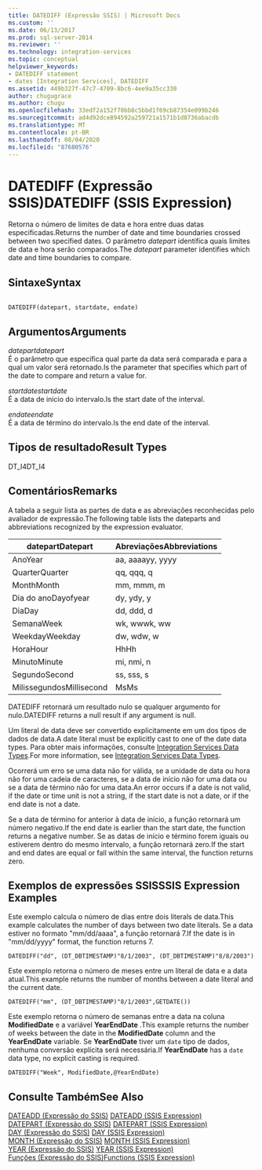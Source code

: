 ```yaml
---
title: DATEDIFF (Expressão SSIS) | Microsoft Docs
ms.custom: ''
ms.date: 06/13/2017
ms.prod: sql-server-2014
ms.reviewer: ''
ms.technology: integration-services
ms.topic: conceptual
helpviewer_keywords:
- DATEDIFF statement
- dates [Integration Services], DATEDIFF
ms.assetid: 449b327f-47c7-4709-8bc6-4ee9a35cc330
author: chugugrace
ms.author: chugu
ms.openlocfilehash: 33edf2a152f70bb8c5bbd1f69cb87354e099b246
ms.sourcegitcommit: ad4d92dce894592a259721a1571b1d8736abacdb
ms.translationtype: MT
ms.contentlocale: pt-BR
ms.lasthandoff: 08/04/2020
ms.locfileid: "87680576"
---
```

# <a name="datediff-ssis-expression"></a><span data-ttu-id="998dd-102">DATEDIFF (Expressão SSIS)</span><span class="sxs-lookup"><span data-stu-id="998dd-102">DATEDIFF (SSIS Expression)</span></span>
  <span data-ttu-id="998dd-103">Retorna o número de limites de data e hora entre duas datas especificadas.</span><span class="sxs-lookup"><span data-stu-id="998dd-103">Returns the number of date and time boundaries crossed between two specified dates.</span></span> <span data-ttu-id="998dd-104">O parâmetro *datepart* identifica quais limites de data e hora serão comparados.</span><span class="sxs-lookup"><span data-stu-id="998dd-104">The *datepart* parameter identifies which date and time boundaries to compare.</span></span>  
  
## <a name="syntax"></a><span data-ttu-id="998dd-105">Sintaxe</span><span class="sxs-lookup"><span data-stu-id="998dd-105">Syntax</span></span>  
  
```  
  
DATEDIFF(datepart, startdate, endate)  
```  
  
## <a name="arguments"></a><span data-ttu-id="998dd-106">Argumentos</span><span class="sxs-lookup"><span data-stu-id="998dd-106">Arguments</span></span>  
 <span data-ttu-id="998dd-107">*datepart*</span><span class="sxs-lookup"><span data-stu-id="998dd-107">*datepart*</span></span>  
 <span data-ttu-id="998dd-108">É o parâmetro que especifica qual parte da data será comparada e para a qual um valor será retornado.</span><span class="sxs-lookup"><span data-stu-id="998dd-108">Is the parameter that specifies which part of the date to compare and return a value for.</span></span>  
  
 <span data-ttu-id="998dd-109">*startdate*</span><span class="sxs-lookup"><span data-stu-id="998dd-109">*startdate*</span></span>  
 <span data-ttu-id="998dd-110">É a data de início do intervalo.</span><span class="sxs-lookup"><span data-stu-id="998dd-110">Is the start date of the interval.</span></span>  
  
 <span data-ttu-id="998dd-111">*endate*</span><span class="sxs-lookup"><span data-stu-id="998dd-111">*endate*</span></span>  
 <span data-ttu-id="998dd-112">É a data de término do intervalo.</span><span class="sxs-lookup"><span data-stu-id="998dd-112">Is the end date of the interval.</span></span>  
  
## <a name="result-types"></a><span data-ttu-id="998dd-113">Tipos de resultado</span><span class="sxs-lookup"><span data-stu-id="998dd-113">Result Types</span></span>  
 <span data-ttu-id="998dd-114">DT_I4</span><span class="sxs-lookup"><span data-stu-id="998dd-114">DT_I4</span></span>  
  
## <a name="remarks"></a><span data-ttu-id="998dd-115">Comentários</span><span class="sxs-lookup"><span data-stu-id="998dd-115">Remarks</span></span>  
 <span data-ttu-id="998dd-116">A tabela a seguir lista as partes de data e as abreviações reconhecidas pelo avaliador de expressão.</span><span class="sxs-lookup"><span data-stu-id="998dd-116">The following table lists the dateparts and abbreviations recognized by the expression evaluator.</span></span>  
  
|<span data-ttu-id="998dd-117">datepart</span><span class="sxs-lookup"><span data-stu-id="998dd-117">Datepart</span></span>|<span data-ttu-id="998dd-118">Abreviações</span><span class="sxs-lookup"><span data-stu-id="998dd-118">Abbreviations</span></span>|  
|--------------|-------------------|  
|<span data-ttu-id="998dd-119">Ano</span><span class="sxs-lookup"><span data-stu-id="998dd-119">Year</span></span>|<span data-ttu-id="998dd-120">aa, aaaa</span><span class="sxs-lookup"><span data-stu-id="998dd-120">yy, yyyy</span></span>|  
|<span data-ttu-id="998dd-121">Quarter</span><span class="sxs-lookup"><span data-stu-id="998dd-121">Quarter</span></span>|<span data-ttu-id="998dd-122">qq, q</span><span class="sxs-lookup"><span data-stu-id="998dd-122">qq, q</span></span>|  
|<span data-ttu-id="998dd-123">Month</span><span class="sxs-lookup"><span data-stu-id="998dd-123">Month</span></span>|<span data-ttu-id="998dd-124">mm, m</span><span class="sxs-lookup"><span data-stu-id="998dd-124">mm, m</span></span>|  
|<span data-ttu-id="998dd-125">Dia do ano</span><span class="sxs-lookup"><span data-stu-id="998dd-125">Dayofyear</span></span>|<span data-ttu-id="998dd-126">dy, y</span><span class="sxs-lookup"><span data-stu-id="998dd-126">dy, y</span></span>|  
|<span data-ttu-id="998dd-127">Dia</span><span class="sxs-lookup"><span data-stu-id="998dd-127">Day</span></span>|<span data-ttu-id="998dd-128">dd, d</span><span class="sxs-lookup"><span data-stu-id="998dd-128">dd, d</span></span>|  
|<span data-ttu-id="998dd-129">Semana</span><span class="sxs-lookup"><span data-stu-id="998dd-129">Week</span></span>|<span data-ttu-id="998dd-130">wk, ww</span><span class="sxs-lookup"><span data-stu-id="998dd-130">wk, ww</span></span>|  
|<span data-ttu-id="998dd-131">Weekday</span><span class="sxs-lookup"><span data-stu-id="998dd-131">Weekday</span></span>|<span data-ttu-id="998dd-132">dw, w</span><span class="sxs-lookup"><span data-stu-id="998dd-132">dw, w</span></span>|  
|<span data-ttu-id="998dd-133">Hora</span><span class="sxs-lookup"><span data-stu-id="998dd-133">Hour</span></span>|<span data-ttu-id="998dd-134">Hh</span><span class="sxs-lookup"><span data-stu-id="998dd-134">Hh</span></span>|  
|<span data-ttu-id="998dd-135">Minuto</span><span class="sxs-lookup"><span data-stu-id="998dd-135">Minute</span></span>|<span data-ttu-id="998dd-136">mi, n</span><span class="sxs-lookup"><span data-stu-id="998dd-136">mi, n</span></span>|  
|<span data-ttu-id="998dd-137">Segundo</span><span class="sxs-lookup"><span data-stu-id="998dd-137">Second</span></span>|<span data-ttu-id="998dd-138">ss, s</span><span class="sxs-lookup"><span data-stu-id="998dd-138">ss, s</span></span>|  
|<span data-ttu-id="998dd-139">Milissegundos</span><span class="sxs-lookup"><span data-stu-id="998dd-139">Millisecond</span></span>|<span data-ttu-id="998dd-140">Ms</span><span class="sxs-lookup"><span data-stu-id="998dd-140">Ms</span></span>|  
  
 <span data-ttu-id="998dd-141">DATEDIFF retornará um resultado nulo se qualquer argumento for nulo.</span><span class="sxs-lookup"><span data-stu-id="998dd-141">DATEDIFF returns a null result if any argument is null.</span></span>  
  
 <span data-ttu-id="998dd-142">Um literal de data deve ser convertido explicitamente em um dos tipos de dados de data.</span><span class="sxs-lookup"><span data-stu-id="998dd-142">A date literal must be explicitly cast to one of the date data types.</span></span> <span data-ttu-id="998dd-143">Para obter mais informações, consulte [Integration Services Data Types](../data-flow/integration-services-data-types.md).</span><span class="sxs-lookup"><span data-stu-id="998dd-143">For more information, see [Integration Services Data Types](../data-flow/integration-services-data-types.md).</span></span>  
  
 <span data-ttu-id="998dd-144">Ocorrerá um erro se uma data não for válida, se a unidade de data ou hora não for uma cadeia de caracteres, se a data de início não for uma data ou se a data de término não for uma data.</span><span class="sxs-lookup"><span data-stu-id="998dd-144">An error occurs if a date is not valid, if the date or time unit is not a string, if the start date is not a date, or if the end date is not a date.</span></span>  
  
 <span data-ttu-id="998dd-145">Se a data de término for anterior à data de início, a função retornará um número negativo.</span><span class="sxs-lookup"><span data-stu-id="998dd-145">If the end date is earlier than the start date, the function returns a negative number.</span></span> <span data-ttu-id="998dd-146">Se as datas de início e término forem iguais ou estiverem dentro do mesmo intervalo, a função retornará zero.</span><span class="sxs-lookup"><span data-stu-id="998dd-146">If the start and end dates are equal or fall within the same interval, the function returns zero.</span></span>  
  
## <a name="ssis-expression-examples"></a><span data-ttu-id="998dd-147">Exemplos de expressões SSIS</span><span class="sxs-lookup"><span data-stu-id="998dd-147">SSIS Expression Examples</span></span>  
 <span data-ttu-id="998dd-148">Este exemplo calcula o número de dias entre dois literals de data.</span><span class="sxs-lookup"><span data-stu-id="998dd-148">This example calculates the number of days between two date literals.</span></span> <span data-ttu-id="998dd-149">Se a data estiver no formato "mm/dd/aaaa", a função retornará 7.</span><span class="sxs-lookup"><span data-stu-id="998dd-149">If the date is in "mm/dd/yyyy" format, the function returns 7.</span></span>  
  
```  
DATEDIFF("dd", (DT_DBTIMESTAMP)"8/1/2003", (DT_DBTIMESTAMP)"8/8/2003")  
```  
  
 <span data-ttu-id="998dd-150">Este exemplo retorna o número de meses entre um literal de data e a data atual.</span><span class="sxs-lookup"><span data-stu-id="998dd-150">This example returns the number of months between a date literal and the current date.</span></span>  
  
```  
DATEDIFF("mm", (DT_DBTIMESTAMP)"8/1/2003",GETDATE())  
```  
  
 <span data-ttu-id="998dd-151">Este exemplo retorna o número de semanas entre a data na coluna **ModifiedDate** e a variável **YearEndDate** .</span><span class="sxs-lookup"><span data-stu-id="998dd-151">This example returns the number of weeks between the date in the **ModifiedDate** column and the **YearEndDate** variable.</span></span> <span data-ttu-id="998dd-152">Se **YearEndDate** tiver um `date` tipo de dados, nenhuma conversão explícita será necessária.</span><span class="sxs-lookup"><span data-stu-id="998dd-152">If **YearEndDate** has a `date` data type, no explicit casting is required.</span></span>  
  
```  
DATEDIFF("Week", ModifiedDate,@YearEndDate)  
```  
  
## <a name="see-also"></a><span data-ttu-id="998dd-153">Consulte Também</span><span class="sxs-lookup"><span data-stu-id="998dd-153">See Also</span></span>  
 <span data-ttu-id="998dd-154">[DATEADD &#40;Expressão do SSIS&#41;](dateadd-ssis-expression.md) </span><span class="sxs-lookup"><span data-stu-id="998dd-154">[DATEADD &#40;SSIS Expression&#41;](dateadd-ssis-expression.md) </span></span>  
 <span data-ttu-id="998dd-155">[DATEPART &#40;Expressão do SSIS&#41;](datepart-ssis-expression.md) </span><span class="sxs-lookup"><span data-stu-id="998dd-155">[DATEPART &#40;SSIS Expression&#41;](datepart-ssis-expression.md) </span></span>  
 <span data-ttu-id="998dd-156">[DAY &#40;Expressão do SSIS&#41;](day-ssis-expression.md) </span><span class="sxs-lookup"><span data-stu-id="998dd-156">[DAY &#40;SSIS Expression&#41;](day-ssis-expression.md) </span></span>  
 <span data-ttu-id="998dd-157">[MONTH &#40;Expressão do SSIS&#41;](month-ssis-expression.md) </span><span class="sxs-lookup"><span data-stu-id="998dd-157">[MONTH &#40;SSIS Expression&#41;](month-ssis-expression.md) </span></span>  
 <span data-ttu-id="998dd-158">[YEAR &#40;Expressão do SSIS&#41;](year-ssis-expression.md) </span><span class="sxs-lookup"><span data-stu-id="998dd-158">[YEAR &#40;SSIS Expression&#41;](year-ssis-expression.md) </span></span>  
 [<span data-ttu-id="998dd-159">Funções &#40;Expressão do SSIS&#41;</span><span class="sxs-lookup"><span data-stu-id="998dd-159">Functions &#40;SSIS Expression&#41;</span></span>](functions-ssis-expression.md)  
  
  
